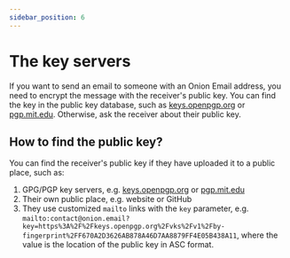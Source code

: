 ```yaml
---
sidebar_position: 6
---
```


# The key servers

If you want to send an email to someone with an Onion Email address, you need to encrypt the message with the receiver's public key. You can find the key in the public key database, such as [keys.openpgp.org](https://keys.openpgp.org/) or [pgp.mit.edu](https://pgp.mit.edu/). Otherwise, ask the receiver about their public key.

## How to find the public key?

You can find the receiver's public key if they have uploaded it to a public place, such as:

1. GPG/PGP key servers, e.g. [keys.openpgp.org](https://keys.openpgp.org/) or [pgp.mit.edu](https://pgp.mit.edu/)
2. Their own public place, e.g. website or GitHub
3. They use customized `mailto` links with the `key` parameter, e.g. `mailto:contact@onion.email?key=https%3A%2F%2Fkeys.openpgp.org%2Fvks%2Fv1%2Fby-fingerprint%2FF670A2D3626AB878A46D7AA8879FF4E05B438A11`, where the value is the location of the public key in ASC format.
